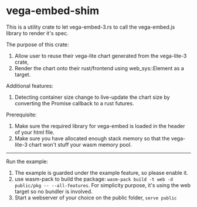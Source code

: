 # vega-embed-shim

This is a utility crate to let vega-embed-3.rs to call the vega-embed.js library to render it's spec.

The purpose of this crate:
1. Allow user to reuse their vega-lite chart generated from the vega-lite-3 crate,
2. Render the chart onto their rust/frontend using web_sys::Element as a target.

Additional features:
1. Detecting container size change to live-update the chart size by converting the Promise callback to a rust futures.

Prerequisite:
1. Make sure the required library for vega-embed is loaded in the header of your html file.
2. Make sure you have allocated enough stack memory so that the vega-lite-3 chart won't stuff your wasm memory pool.

---

Run the example:
1. The example is guarded under the example feature, so please enable it.
2. use wasm-pack to build the package: ```wasm-pack build -t web -d public/pkg -- --all-features```. For simplicity purpose, it's using the web target so no bundler is involved.
3. Start a webserver of your choice on the public folder, ```serve public```